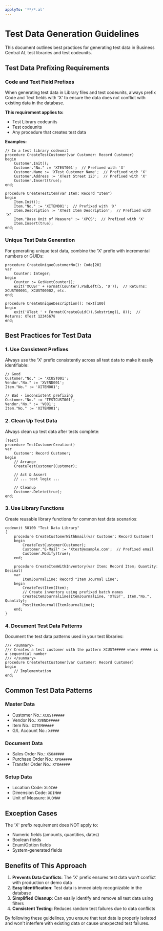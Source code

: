```yaml
---
applyTo: '**/*.al'
---
```

# Test Data Generation Guidelines

This document outlines best practices for generating test data in Business Central AL test libraries and test codeunits.

## Test Data Prefixing Requirements

### Code and Text Field Prefixes

When generating test data in Library files and test codeunits, always prefix Code and Text fields with 'X' to ensure the data does not conflict with existing data in the database.

**This requirement applies to:**
- Test Library codeunits
- Test codeunits
- Any procedure that creates test data

**Examples:**

```al
// In a test library codeunit
procedure CreateTestCustomer(var Customer: Record Customer)
begin
    Customer.Init();
    Customer."No." := 'XTEST001';  // Prefixed with 'X'
    Customer.Name := 'XTest Customer Name';  // Prefixed with 'X'
    Customer.Address := 'XTest Street 123';  // Prefixed with 'X'
    Customer.Insert(true);
end;

procedure CreateTestItem(var Item: Record "Item")
begin
    Item.Init();
    Item."No." := 'XITEM001';  // Prefixed with 'X'
    Item.Description := 'XTest Item Description';  // Prefixed with 'X'
    Item."Base Unit of Measure" := 'XPCS';  // Prefixed with 'X'
    Item.Insert(true);
end;
```

### Unique Test Data Generation

For generating unique test data, combine the 'X' prefix with incremental numbers or GUIDs:

```al
procedure CreateUniqueCustomerNo(): Code[20]
var
    Counter: Integer;
begin
    Counter := GetNextCounter();
    exit('XCUST' + Format(Counter).PadLeft(5, '0'));  // Returns: XCUST00001, XCUST00002, etc.
end;

procedure CreateUniqueDescription(): Text[100]
begin
    exit('XTest ' + Format(CreateGuid()).Substring(1, 8));  // Returns: XTest 12345678
end;
```

## Best Practices for Test Data

### 1. Use Consistent Prefixes

Always use the 'X' prefix consistently across all test data to make it easily identifiable:

```al
// Good
Customer."No." := 'XCUST001';
Vendor."No." := 'XVEND001';
Item."No." := 'XITEM001';

// Bad - inconsistent prefixing
Customer."No." := 'TESTCUST001';
Vendor."No." := 'V001';
Item."No." := 'XITEM001';
```

### 2. Clean Up Test Data

Always clean up test data after tests complete:

```al
[Test]
procedure TestCustomerCreation()
var
    Customer: Record Customer;
begin
    // Arrange
    CreateTestCustomer(Customer);

    // Act & Assert
    // ... test logic ...

    // Cleanup
    Customer.Delete(true);
end;
```

### 3. Use Library Functions

Create reusable library functions for common test data scenarios:

```al
codeunit 50100 "Test Data Library"
{
    procedure CreateCustomerWithEmail(var Customer: Record Customer)
    begin
        CreateTestCustomer(Customer);
        Customer."E-Mail" := 'Xtest@example.com';  // Prefixed email
        Customer.Modify(true);
    end;

    procedure CreateItemWithInventory(var Item: Record Item; Quantity: Decimal)
    var
        ItemJournalLine: Record "Item Journal Line";
    begin
        CreateTestItem(Item);
        // Create inventory using prefixed batch names
        CreateItemJournalLine(ItemJournalLine, 'XTEST', Item."No.", Quantity);
        PostItemJournal(ItemJournalLine);
    end;
}
```

### 4. Document Test Data Patterns

Document the test data patterns used in your test libraries:

```al
/// <summary>
/// Creates a test customer with the pattern XCUST##### where ##### is a sequential number
/// </summary>
procedure CreateTestCustomer(var Customer: Record Customer)
begin
    // Implementation
end;
```

## Common Test Data Patterns

### Master Data
- Customer No.: `XCUST#####`
- Vendor No.: `XVEND#####`
- Item No.: `XITEM#####`
- G/L Account No.: `X####`

### Document Data
- Sales Order No.: `XSO#####`
- Purchase Order No.: `XPO#####`
- Transfer Order No.: `XTO#####`

### Setup Data
- Location Code: `XLOC##`
- Dimension Code: `XDIM##`
- Unit of Measure: `XUOM##`

## Exception Cases

The 'X' prefix requirement does NOT apply to:
- Numeric fields (amounts, quantities, dates)
- Boolean fields
- Enum/Option fields
- System-generated fields

## Benefits of This Approach

1. **Prevents Data Conflicts**: The 'X' prefix ensures test data won't conflict with production or demo data
2. **Easy Identification**: Test data is immediately recognizable in the database
3. **Simplified Cleanup**: Can easily identify and remove all test data using filters
4. **Consistent Testing**: Reduces random test failures due to data conflicts

By following these guidelines, you ensure that test data is properly isolated and won't interfere with existing data or cause unexpected test failures.